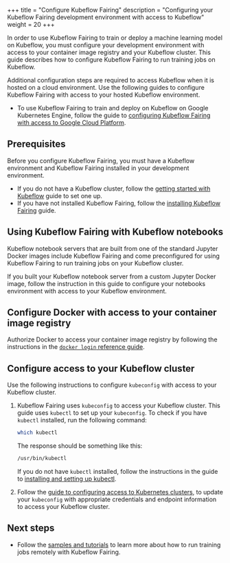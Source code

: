 +++
title = "Configure Kubeflow Fairing"
description = "Configuring your Kubeflow Fairing development environment with access to Kubeflow"
weight = 20
+++

In order to use Kubeflow Fairing to train or deploy a machine learning
model on Kubeflow, you must configure your development environment with access
to your container image registry and your Kubeflow cluster. This guide
describes how to configure Kubeflow Fairing to run training jobs on Kubeflow.

Additional configuration steps are required to access Kubeflow when it is hosted on a cloud
environment. Use the following guides to configure Kubeflow Fairing with access
to your hosted Kubeflow environment.

*  To use Kubeflow Fairing to train and deploy on Kubeflow on Google Kubernetes
   Engine, follow the guide to [configuring Kubeflow Fairing with access to
   Google Cloud Platform][conf-gcp].  

## Prerequisites

Before you configure Kubeflow Fairing, you must have a Kubeflow environment
and Kubeflow Fairing installed in your development environment.

*  If you do not have a Kubeflow cluster, follow the [getting started
   with Kubeflow][kubeflow-install] guide to set one up.
*  If you have not installed Kubeflow Fairing, follow the [installing
   Kubeflow Fairing][fairing-install] guide.

## Using Kubeflow Fairing with Kubeflow notebooks

Kubeflow notebook servers that are built from one of the standard Jupyter
Docker images include Kubeflow Fairing and come preconfigured for using
Kubeflow Fairing to run training jobs on your Kubeflow cluster.

If you built your Kubeflow notebook server from a custom Jupyter Docker image,
follow the instruction in this guide to configure your notebooks environment
with access to your Kubeflow environment.

## Configure Docker with access to your container image registry

Authorize Docker to access your container image registry by following the
instructions in the [`docker login` reference guide][docker-login].

## Configure access to your Kubeflow cluster

Use the following instructions to configure `kubeconfig` with access to your
Kubeflow cluster. 

1.  Kubeflow Fairing uses `kubeconfig` to access your Kubeflow cluster. This 
    guide uses `kubectl` to set up your `kubeconfig`. To check if you have 
    `kubectl` installed, run the following command:

    ```bash
    which kubectl
    ```

    The response should be something like this:

    ```bash
    /usr/bin/kubectl
    ```

    If you do not have `kubectl` installed, follow the instructions in the
    guide to [installing and setting up kubectl][kubectl-install].

1.  Follow the [guide to configuring access to Kubernetes
    clusters][kubectl-access], to update your `kubeconfig` with appropriate
    credentials and endpoint information to access your Kubeflow cluster. 

## Next steps

*  Follow the [samples and tutorials][tutorials] to learn more about how to run
   training jobs remotely with Kubeflow Fairing. 

[kubeflow-install]: /docs/started/getting-started/
[kubectl-access]: https://kubernetes.io/docs/reference/access-authn-authz/authentication/
[kubectl-install]: https://kubernetes.io/docs/tasks/tools/install-kubectl/
[conf-gcp]: /docs/fairing/gcp/configure-gcp/
[docker-login]: https://docs.docker.com/engine/reference/commandline/login/
[fairing-install]: /docs/fairing/install-fairing/
[tutorials]: /docs/fairing/tutorials/other-tutorials/
